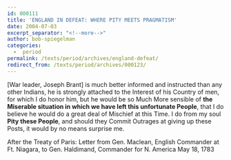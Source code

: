 ```yaml
---
id: 000111
title: 'ENGLAND IN DEFEAT: WHERE PITY MEETS PRAGMATISM'
date: 2004-07-03
excerpt_separator: "<!--more-->"
author: bob-spiegelman
categories:
  -  period
permalink: /texts/period/archives/england-defeat/
redirect_from: /texts/period/archives/000123/
---
```


[War leader, Joseph Brant] is much better informed and instructed than any other Indians, he is strongly attached to the Interest of his Country of men, for which I do honor him, but he would be so Much More sensible of **the Miserable situation in which we have left this unfortunate People**, that I do believe he would do a great deal of Mischief at this Time. I do from my soul **Pity these People**, and should they Commit Outrages at giving up these Posts, it would by no means surprise me.

After the Treaty of Paris:
Letter from Gen. Maclean,
English Commander at Ft. Niagara, to
Gen. Haldimand, Commander for N. America
May 18, 1783
